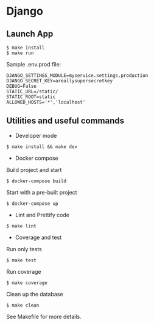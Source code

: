 # Django

## Launch App

```
$ make install
$ make run
```

Sample .env.prod file:

```
DJANGO_SETTINGS_MODULE=myservice.settings.production
DJANGO_SECRET_KEY=areallysupersecretkey
DEBUG=False
STATIC_URL=/static/
STATIC_ROOT=static
ALLOWED_HOSTS='*','localhost'
```

## Utilities and useful commands

- Developer mode

```
$ make install && make dev
```

- Docker compose

Build project and start

```
$ docker-compose build
```

Start with a pre-built project

```
$ docker-compose up
```

- Lint and Prettify code

```
$ make lint
```

- Coverage and test

Run only tests

```
$ make test
```

Run coverage

```
$ make coverage
```

Clean up the database

```
$ make clean
```

See Makefile for more details.
